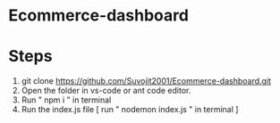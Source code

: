 # Ecommerce-dashboard

# Steps

1) git clone https://github.com/Suvojit2001/Ecommerce-dashboard.git
2) Open the folder in vs-code or ant code editor.
3) Run " npm i "   in terminal
4) Run the index.js file [ run " nodemon index.js " in terminal ]
